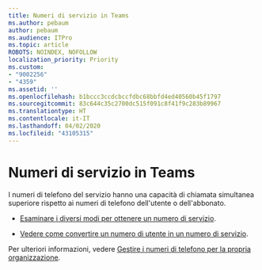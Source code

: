 ```yaml
---
title: Numeri di servizio in Teams
ms.author: pebaum
author: pebaum
ms.audience: ITPro
ms.topic: article
ROBOTS: NOINDEX, NOFOLLOW
localization_priority: Priority
ms.custom:
- "9002256"
- "4359"
ms.assetid: ''
ms.openlocfilehash: b1bccc3ccdcbccfdbc68bbfd4ed40560b45f1797
ms.sourcegitcommit: 83c644c35c2700dc515f091c8f41f9c283b89967
ms.translationtype: HT
ms.contentlocale: it-IT
ms.lasthandoff: 04/02/2020
ms.locfileid: "43105315"
---
```

# <a name="service-numbers-in-teams"></a>Numeri di servizio in Teams

I numeri di telefono del servizio hanno una capacità di chiamata simultanea superiore rispetto ai numeri di telefono dell'utente o dell'abbonato. 

- [Esaminare i diversi modi per ottenere un numero di servizio](https://docs.microsoft.com/microsoftteams/getting-service-phone-numbers). 

- [Vedere come convertire un numero di utente in un numero di servizio](https://docs.microsoft.com/microsoftteams/manage-phone-numbers-for-your-organization/phone-number-management-for-the-u-s).

Per ulteriori informazioni, vedere [Gestire i numeri di telefono per la propria organizzazione](https://docs.microsoft.com/microsoftteams/manage-phone-numbers-for-your-organization/manage-phone-numbers-for-your-organization).
